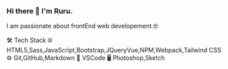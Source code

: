 ### Hi there 👋 I'm Ruru.
I am passionate about frontEnd web developement.🤓

🛠  Tech Stack
🌐   HTML5,Sass,JavaScript,Bootstrap,JQueryVue,NPM,Webpack,Tailwind CSS 
⚙️   Git,GitHub,Markdown
🔧   VSCode
🖥   Photoshop,Sketch

<!--
**Rururlee/Rururlee** is a ✨ _special_ ✨ repository because its `README.md` (this file) appears on your GitHub profile.

Here are some ideas to get you started:

- 🔭 I’m currently working on ...
- 🌱 I’m currently learning ...
- 👯 I’m looking to collaborate on ...
- 🤔 I’m looking for help with ...
- 💬 Ask me about ...
- 📫 How to reach me: ...
- 😄 Pronouns: ...
- ⚡ Fun fact: ...
-->
